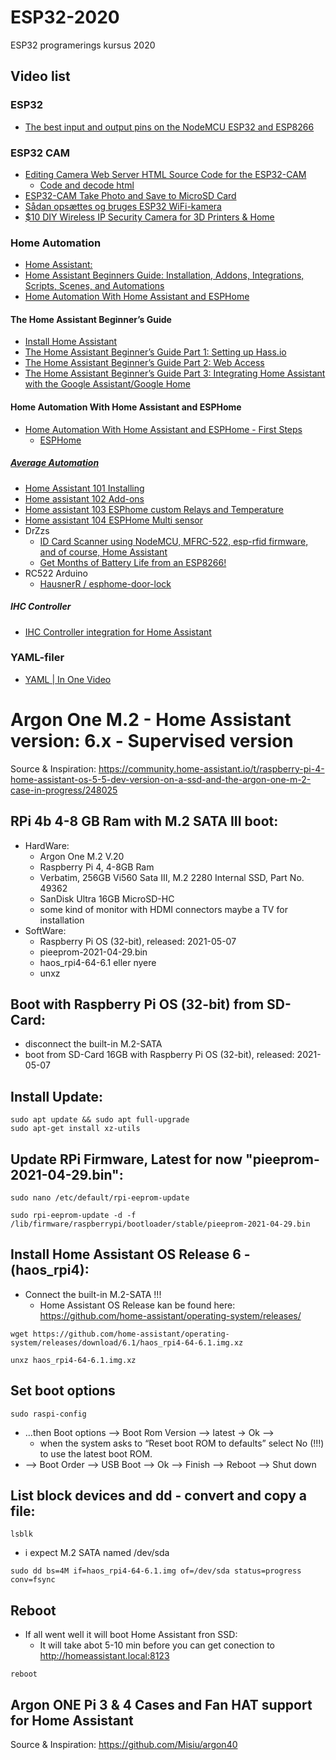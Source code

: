 # ESP32-2020
ESP32 programerings kursus 2020


## Video list
### ESP32
* [The best input and output pins on the NodeMCU ESP32 and ESP8266](https://www.youtube.com/watch?v=c0tMGlJVmkw)
### ESP32 CAM
* [Editing Camera Web Server HTML Source Code for the ESP32-CAM](https://www.youtube.com/watch?v=bIJoVyjTf7g)
  * [Code and decode html](https://gchq.github.io/CyberChef/)
* [ESP32-CAM Take Photo and Save to MicroSD Card](https://www.youtube.com/watch?v=eot6COwCPF0)
* [Sådan opsættes og bruges ESP32 WiFi-kamera](https://www.youtube.com/watch?v=5XCb3t8J4Kg&t=293s)
* [$10 DIY Wireless IP Security Camera for 3D Printers & Home](https://www.youtube.com/watch?v=6qiH1BRwUeA)
### Home Automation
* [Home Assistant: ](https://www.home-assistant.io/)
* [Home Assistant Beginners Guide: Installation, Addons, Integrations, Scripts, Scenes, and Automations](https://www.youtube.com/watch?v=sVqyDtEjudk)  
* [Home Automation With Home Assistant and ESPHome](https://www.youtube.com/watch?v=xDbH-xPQtXU)

#### The Home Assistant Beginner’s Guide
* [Install Home Assistant](https://www.home-assistant.io/getting-started/)
* [The Home Assistant Beginner’s Guide Part 1: Setting up Hass.io](https://home-assistant-guide.com/2018/04/05/the-home-assistant-beginners-guide-part-1-setting-up-hass-io/)
* [The Home Assistant Beginner’s Guide Part 2: Web Access](https://home-assistant-guide.com/2018/05/24/the-home-assistant-beginners-guide-part-2-web-access/)
* [The Home Assistant Beginner’s Guide Part 3: Integrating Home Assistant with the Google Assistant/Google Home](https://home-assistant-guide.com/2018/05/24/the-home-assistant-beginners-guide-part-3-integrating-home-assistant-with-the-google-assistant-google-home/)

#### Home Automation With Home Assistant and ESPHome
* [Home Automation With Home Assistant and ESPHome - First Steps](https://www.youtube.com/watch?v=xDbH-xPQtXU)
  * [ESPHome](https://esphome.io/)
##### [Average Automation](https://www.youtube.com/channel/UCMR_eJdL5P6SVJ2n0kTCjlg/videos)
* [Home Assistant 101 Installing](https://www.youtube.com/watch?v=9-s8379D5vg)
* [Home assistant 102 Add-ons](https://www.youtube.com/watch?v=iNNkmFJJ6Hk)
* [Home assistant 103 ESPhome custom Relays and Temperature](https://www.youtube.com/watch?v=s3Dvl8wLPSw&list=PLyxwEDtrc_EU_AsqiN2cBUJvrhFeOGAUI&index=2)
* [Home assistant 104 ESPHome Multi sensor](https://www.youtube.com/watch?v=7RpgxiIjulw)
* DrZzs
  * [ID Card Scanner using NodeMCU, MFRC-522, esp-rfid firmware, and of course, Home Assistant](https://www.youtube.com/watch?v=ENMul9eAB00&t=2s)
  * [Get Months of Battery Life from an ESP8266!](https://www.youtube.com/watch?v=1vs86fwEdtM) 
* RC522 Arduino
  * [HausnerR / esphome-door-lock](https://github.com/HausnerR/esphome-door-lock)

  
##### IHC Controller
* [IHC Controller integration for Home Assistant](https://www.home-assistant.io/integrations/ihc/)
### YAML-filer
* [YAML | In One Video](https://www.youtube.com/watch?v=cdLNKUoMc6c&t=321s)


# Argon One M.2 - Home Assistant version: 6.x - Supervised version
Source & Inspiration: https://community.home-assistant.io/t/raspberry-pi-4-home-assistant-os-5-5-dev-version-on-a-ssd-and-the-argon-one-m-2-case-in-progress/248025

## RPi 4b 4-8 GB Ram with M.2 SATA III boot:
* HardWare:
  * Argon One M.2 V.20
  * Raspberry Pi 4, 4-8GB Ram
  * Verbatim, 256GB Vi560 Sata III, M.2 2280 Internal SSD, Part No. 49362
  * SanDisk Ultra 16GB MicroSD-HC
  * some kind of monitor with HDMI connectors maybe a TV for installation
* SoftWare:
  * Raspberry Pi OS (32-bit), released: 2021-05-07
  * pieeprom-2021-04-29.bin
  * haos_rpi4-64-6.1 eller nyere
  * unxz
## Boot with Raspberry Pi OS (32-bit) from SD-Card:
* disconnect the built-in M.2-SATA
* boot from SD-Card 16GB with Raspberry Pi OS (32-bit), released: 2021-05-07
## Install Update:
```
sudo apt update && sudo apt full-upgrade
sudo apt-get install xz-utils
```
## Update RPi Firmware, Latest for now "pieeprom-2021-04-29.bin":
```
sudo nano /etc/default/rpi-eeprom-update

sudo rpi-eeprom-update -d -f /lib/firmware/raspberrypi/bootloader/stable/pieeprom-2021-04-29.bin
```
## Install Home Assistant OS Release 6 - (haos_rpi4):
* Connect the built-in M.2-SATA !!!
  * Home Assistant OS Release kan be found here:  
  https://github.com/home-assistant/operating-system/releases/
```
wget https://github.com/home-assistant/operating-system/releases/download/6.1/haos_rpi4-64-6.1.img.xz

unxz haos_rpi4-64-6.1.img.xz
```
## Set boot options
```
sudo raspi-config
```
* …then Boot options --> Boot Rom Version --> latest -> Ok -->
  * when the system asks to “Reset boot ROM to defaults” select No (!!!) to use the latest boot ROM.
* –> Boot Order --> USB Boot --> Ok --> Finish --> Reboot --> Shut down

## List block devices and dd - convert and copy a file:
```
lsblk
```
* i expect M.2 SATA named /dev/sda
```
sudo dd bs=4M if=haos_rpi4-64-6.1.img of=/dev/sda status=progress conv=fsync
```
## Reboot 
* If all went well it will boot Home Assistant fron SSD:
  * It will take abot 5-10 min before you can get conection to http://homeassistant.local:8123
```
reboot
```

## Argon ONE Pi 3 & 4 Cases and Fan HAT support for Home Assistant

Source & Inspiration: https://github.com/Misiu/argon40
